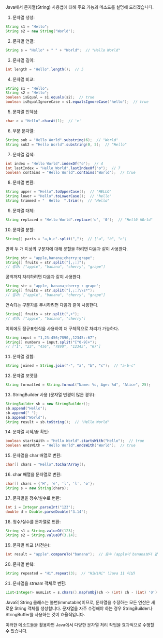 Java에서 문자열(String) 사용법에 대해 주요 기능과 메소드를 설명해 드리겠습니다.

1. 문자열 생성:
```java
String s1 = "Hello";
String s2 = new String("World");
```

2. 문자열 연결:
```java
String s = "Hello" + " " + "World";  // "Hello World"
```

3. 문자열 길이:
```java
int length = "Hello".length();  // 5
```

4. 문자열 비교:
```java
String s1 = "Hello";
String s2 = "Hello";
boolean isEqual = s1.equals(s2);  // true
boolean isEqualIgnoreCase = s1.equalsIgnoreCase("hello");  // true
```

5. 문자열 인덱싱:
```java
char c = "Hello".charAt(1);  // 'e'
```

6. 부분 문자열:
```java
String sub = "Hello World".substring(6);  // "World"
String sub2 = "Hello World".substring(0, 5);  // "Hello"
```

7. 문자열 검색:
```java
int index = "Hello World".indexOf("o");  // 4
int lastIndex = "Hello World".lastIndexOf("o");  // 7
boolean contains = "Hello World".contains("World");  // true
```

8. 문자열 변환:
```java
String upper = "Hello".toUpperCase();  // "HELLO"
String lower = "Hello".toLowerCase();  // "hello"
String trimmed = "  Hello  ".trim();  // "Hello"
```

9. 문자열 대체:
```java
String replaced = "Hello World".replace('o', '0');  // "Hell0 W0rld"
```

10. 문자열 분할:
```java
String[] parts = "a,b,c".split(",");  // ["a", "b", "c"]
```

만약 두 개 이상의 구분자에 대해 분할을 하려면 다음과 같이 사용한다.
```java
String str = "apple,banana;cherry:grape";
String[] fruits = str.split("[,;:]");
// 결과: ["apple", "banana", "cherry", "grape"]
```

공백까지 처리하려면 다음과 같이 사용한다.

```java
String str = "apple, banana;cherry : grape";
String[] fruits = str.split("[,;:]\\s*");
// 결과: ["apple", "banana", "cherry", "grape"]
```

연속되는 구분자를 무시하려면 다음과 같이 사용한다.
```java
String[] fruits = str.split(",+");
// 결과: ["apple", "banana", "cherry"]
```

이외에도 정규표현식을 사용하여 더 구체적으로 처리가 가능하다.
```java
String input = "1,23:456;7890,,12345::67";
String[] numbers = input.split("[^0-9]+");
// ["1", "23", "456", "7890", "12345", "67"]
```

11. 문자열 결합:
```java
String joined = String.join("-", "a", "b", "c");  // "a-b-c"
```

12. 문자열 포맷팅:
```java
String formatted = String.format("Name: %s, Age: %d", "Alice", 25);
```

13. StringBuilder 사용 (문자열 변경이 많은 경우):
```java
StringBuilder sb = new StringBuilder();
sb.append("Hello");
sb.append(" ");
sb.append("World");
String result = sb.toString();  // "Hello World"
```

14. 문자열 시작/끝 확인:
```java
boolean startsWith = "Hello World".startsWith("Hello");  // true
boolean endsWith = "Hello World".endsWith("World");  // true
```

15. 문자열을 char 배열로 변환:
```java
char[] chars = "Hello".toCharArray();
```

16. char 배열을 문자열로 변환:
```java
char[] chars = {'H', 'e', 'l', 'l', 'o'};
String s = new String(chars);
```

17. 문자열을 정수/실수로 변환:
```java
int i = Integer.parseInt("123");
double d = Double.parseDouble("3.14");
```

18. 정수/실수를 문자열로 변환:
```java
String s1 = String.valueOf(123);
String s2 = String.valueOf(3.14);
```

19. 문자열 비교 (사전순):
```java
int result = "apple".compareTo("banana");  // 음수 (apple이 banana보다 앞섬)
```

20. 문자열 반복:
```java
String repeated = "Hi".repeat(3);  // "HiHiHi" (Java 11 이상)
```

21. 문자열을 stream 객체로 변환:
```java
List<Integer> numList = s.chars().mapToObj(ch -> (int) ch - (int) '0').collect(Collectors.toList());  // '001110'의 숫자 문자열을 [0, 0, 1, 1, 1, 0]으로 변환.
```

Java의 String 클래스는 불변(immutable)이므로, 문자열을 수정하는 모든 연산은 새로운 String 객체를 생성합니다. 문자열을 자주 수정해야 하는 경우 StringBuilder나 StringBuffer를 사용하는 것이 효율적입니다.

이러한 메소드들을 활용하면 Java에서 다양한 문자열 처리 작업을 효과적으로 수행할 수 있습니다.